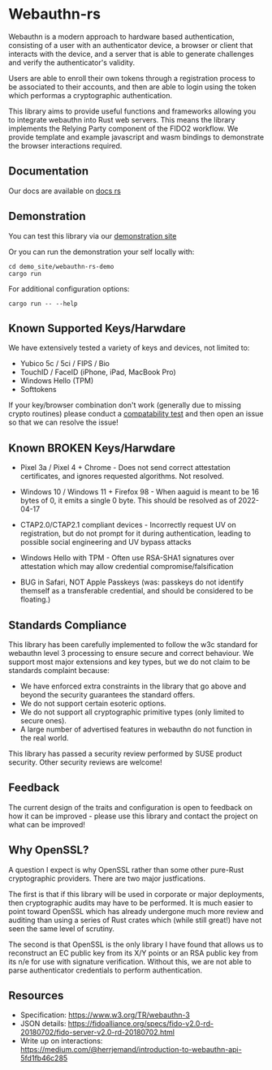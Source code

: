 
Webauthn-rs
==========

Webauthn is a modern approach to hardware based authentication, consisting of
a user with an authenticator device, a browser or client that interacts with the
device, and a server that is able to generate challenges and verify the
authenticator's validity.

Users are able to enroll their own tokens through a registration process to
be associated to their accounts, and then are able to login using the token
which performas a cryptographic authentication.

This library aims to provide useful functions and frameworks allowing you to
integrate webauthn into Rust web servers. This means the library implements the
Relying Party component of the FIDO2 workflow. We provide template and
example javascript and wasm bindings to demonstrate the browser interactions required.

Documentation
-------------

Our docs are available on [docs rs](https://docs.rs/webauthn-rs/latest/webauthn_rs/)

Demonstration
-------------

You can test this library via our [demonstration site](https://webauthn.firstyear.id.au/)

Or you can run the demonstration your self locally with:

    cd demo_site/webauthn-rs-demo
    cargo run

For additional configuration options:

    cargo run -- --help

Known Supported Keys/Harwdare
-----------------------------

We have extensively tested a variety of keys and devices, not limited to:

* Yubico 5c / 5ci / FIPS / Bio
* TouchID / FaceID (iPhone, iPad, MacBook Pro)
* Windows Hello (TPM)
* Softtokens

If your key/browser combination don't work (generally due to missing crypto routines)
please conduct a [compatability test](https://webauthn.firstyear.id.au/compat_test) and then open
an issue so that we can resolve the issue!

Known BROKEN Keys/Harwdare
--------------------------

* Pixel 3a / Pixel 4 + Chrome - Does not send correct attestation certificates,
  and ignores requested algorithms. Not resolved.
* Windows 10 / Windows 11 + Firefox 98 - When aaguid is meant
  to be 16 bytes of 0, it emits a single 0 byte. This should be resolved as of 2022-04-17
* CTAP2.0/CTAP2.1 compliant devices - Incorrectly request UV on registration, but do not prompt for
  it during authentication, leading to possible social engineering and UV bypass attacks
* Windows Hello with TPM - Often use RSA-SHA1 signatures over attestation which may allow credential compromise/falsification

* BUG in Safari, NOT Apple Passkeys (was: passkeys do not identify themself as a transferable credential, and should be considered to be floating.)

Standards Compliance
--------------------

This library has been carefully implemented to follow the w3c standard for webauthn level 3 processing
to ensure secure and correct behaviour. We support most major extensions and key types, but we do not claim
to be standards complaint because:

* We have enforced extra constraints in the library that go above and beyond the security guarantees the standard offers.
* We do not support certain esoteric options.
* We do not support all cryptographic primitive types (only limited to secure ones).
* A large number of advertised features in webauthn do not function in the real world.

This library has passed a security review performed by SUSE product security. Other security reviews
are welcome!

Feedback
--------

The current design of the traits and configuration is open to feedback on how it
can be improved - please use this library and contact the project on what can be
improved!

Why OpenSSL?
------------

A question I expect is why OpenSSL rather than some other pure-Rust cryptographic
providers. There are two major justfications.

The first is that if this library will be used in corporate or major deployments,
then cryptographic audits may have to be performed. It is much easier to point
toward OpenSSL which has already undergone much more review and auditing than
using a series of Rust crates which (while still great!) have not seen the same
level of scrutiny.

The second is that OpenSSL is the only library I have found that allows us to
reconstruct an EC public key from its X/Y points or an RSA public key from its
n/e for use with signature verification.
Without this, we are not able to parse authenticator credentials to perform authentication.

Resources
---------

* Specification: https://www.w3.org/TR/webauthn-3
* JSON details: https://fidoalliance.org/specs/fido-v2.0-rd-20180702/fido-server-v2.0-rd-20180702.html
* Write up on interactions: https://medium.com/@herrjemand/introduction-to-webauthn-api-5fd1fb46c285



